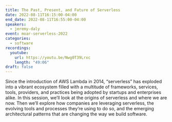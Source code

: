 ```yaml
---
title: The Past, Present, and Future of Serverless
date: 2022-08-11T16:15:00-04:00
end_date: 2022-08-11T16:55:00-04:00
speakers:
  - jeremy-daly
event: moar-serverless-2022
categories:
  - software
recordings:
  youtube:
    url: https://youtu.be/Nwg0T39Lrxc
    length: "49:06"
draft: false
---
```


Since the introduction of AWS Lambda in 2014, “serverless” has exploded into a vibrant ecosystem filled with a multitude of frameworks, services, tools, providers, and practices being adopted by startups and enterprises alike. In this session, we’ll look at the origins of serverless and where we are now. Then we’ll explore how companies are leveraging serverless, the evolving tools and processes they’re using to do so, and the emerging architectural patterns that are changing the way we build software.
